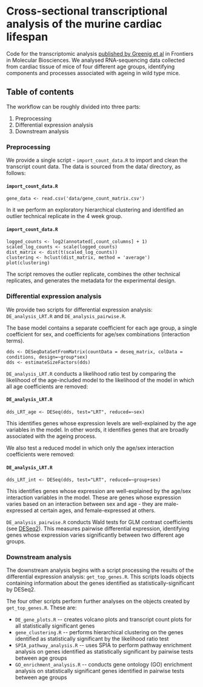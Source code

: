 # Cross-sectional transcriptional analysis of the murine cardiac lifespan

Code for the transcriptomic analysis [published by Greenig et al](https://www.frontiersin.org/articles/10.3389/fmolb.2020.565530) in Frontiers in Molecular Biosciences. We analysed RNA-sequencing data collected from cardiac tissue of mice of four different age groups, identifying components and processes associated with ageing in wild type mice.

## Table of contents

The workflow can be roughly divided into three parts:
1. Preprocessing
2. Differential expression analysis
3. Downstream analysis

### Preprocessing

We provide a single script - `import_count_data.R` to import and clean the transcript count data. The data is sourced from the data/ directory, as follows:

#### **`import_count_data.R`**
```
gene_data <- read.csv('data/gene_count_matrix.csv')
```

In it we perform an exploratory hierarchical clustering and identified an outlier technical replicate in the 4 week group.

#### **`import_count_data.R`**
```
logged_counts <- log2(annotated[,count_columns] + 1)
scaled_log_counts <- scale(logged_counts)
dist_matrix <- dist(t(scaled_log_counts))
clustering <- hclust(dist_matrix, method = 'average')
plot(clustering)
```

The script removes the outlier replicate, combines the other technical replicates, and generates the metadata for the experimental design. 

### Differential expression analysis

We provide two scripts for differential expression analysis: `DE_analysis_LRT.R` and `DE_analysis_pairwise.R`.

The base model contains a separate coefficient for each age group, a single coefficient for sex, and coefficients for age/sex combinations (interaction terms).

```
dds <- DESeqDataSetFromMatrix(countData = deseq_matrix, colData = conditions, design=~group*sex)
dds <- estimateSizeFactors(dds)
```

`DE_analysis_LRT.R` conducts a likelihood ratio test by comparing the likelihood of the age-included model to the likelihood of the model in which all age coefficients are removed:

#### **`DE_analysis_LRT.R`**
``` 
dds_LRT_age <- DESeq(dds, test="LRT", reduced=~sex)
```

This identifies genes whose expression levels are well-explained by the age variables in the model. In other words, it identifies genes that are broadly associated with the ageing process.

We also test a reduced model in which only the age/sex interaction coefficients were removed:

#### **`DE_analysis_LRT.R`**
``` 
dds_LRT_int <- DESeq(dds, test="LRT", reduced=~group+sex)
```
This identifies genes whose expression are well-explained by the age/sex interaction variables in the model. These are genes whose expression varies based on an interaction between sex and age - they are male-expressed at certain ages, and female-expressed at others.

`DE_analysis_pairwise.R` conducts Wald tests for GLM contrast coefficients (see [DESeq2](https://pubmed.ncbi.nlm.nih.gov/25516281/)). This measures pairwise differential expression, identifying genes whose expression varies significantly between two different age groups.

### Downstream analysis

The downstream analysis begins with a script processing the results of the differential expression analysis: `get_top_genes.R`. This scripts loads objects containing information about the genes identified as statistically-significant by DESeq2.

The four other scripts perform further analyses on the objects created by `get_top_genes.R`. These are:
- `DE_gene_plots.R` -- creates volcano plots and transcript count plots for all statistically significant genes 
- `gene_clustering.R` -- performs hierarchical clustering on the genes identified as statistically significant by the likelihood ratio test
- `SPIA_pathway_analysis.R` -- uses SPIA to perform pathway enrichment analysis on genes identified as statistically significant by pairwise tests between age groups
- `GO_enrichment_analysis.R` -- conducts gene ontology (GO) enrichment analysis on statistically significant genes identified in pairwise tests between age groups
